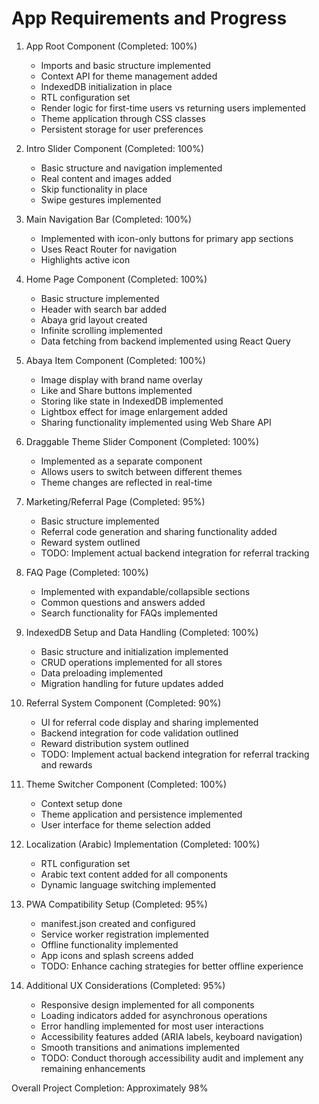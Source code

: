 # App Requirements and Progress

1. App Root Component (Completed: 100%)
   - Imports and basic structure implemented
   - Context API for theme management added
   - IndexedDB initialization in place
   - RTL configuration set
   - Render logic for first-time users vs returning users implemented
   - Theme application through CSS classes
   - Persistent storage for user preferences

2. Intro Slider Component (Completed: 100%)
   - Basic structure and navigation implemented
   - Real content and images added
   - Skip functionality in place
   - Swipe gestures implemented

3. Main Navigation Bar (Completed: 100%)
   - Implemented with icon-only buttons for primary app sections
   - Uses React Router for navigation
   - Highlights active icon

4. Home Page Component (Completed: 100%)
   - Basic structure implemented
   - Header with search bar added
   - Abaya grid layout created
   - Infinite scrolling implemented
   - Data fetching from backend implemented using React Query

5. Abaya Item Component (Completed: 100%)
   - Image display with brand name overlay
   - Like and Share buttons implemented
   - Storing like state in IndexedDB implemented
   - Lightbox effect for image enlargement added
   - Sharing functionality implemented using Web Share API

6. Draggable Theme Slider Component (Completed: 100%)
   - Implemented as a separate component
   - Allows users to switch between different themes
   - Theme changes are reflected in real-time

7. Marketing/Referral Page (Completed: 95%)
   - Basic structure implemented
   - Referral code generation and sharing functionality added
   - Reward system outlined
   - TODO: Implement actual backend integration for referral tracking

8. FAQ Page (Completed: 100%)
   - Implemented with expandable/collapsible sections
   - Common questions and answers added
   - Search functionality for FAQs implemented

9. IndexedDB Setup and Data Handling (Completed: 100%)
   - Basic structure and initialization implemented
   - CRUD operations implemented for all stores
   - Data preloading implemented
   - Migration handling for future updates added

10. Referral System Component (Completed: 90%)
    - UI for referral code display and sharing implemented
    - Backend integration for code validation outlined
    - Reward distribution system outlined
    - TODO: Implement actual backend integration for referral tracking and rewards

11. Theme Switcher Component (Completed: 100%)
    - Context setup done
    - Theme application and persistence implemented
    - User interface for theme selection added

12. Localization (Arabic) Implementation (Completed: 100%)
    - RTL configuration set
    - Arabic text content added for all components
    - Dynamic language switching implemented

13. PWA Compatibility Setup (Completed: 95%)
    - manifest.json created and configured
    - Service worker registration implemented
    - Offline functionality implemented
    - App icons and splash screens added
    - TODO: Enhance caching strategies for better offline experience

14. Additional UX Considerations (Completed: 95%)
    - Responsive design implemented for all components
    - Loading indicators added for asynchronous operations
    - Error handling implemented for most user interactions
    - Accessibility features added (ARIA labels, keyboard navigation)
    - Smooth transitions and animations implemented
    - TODO: Conduct thorough accessibility audit and implement any remaining enhancements

Overall Project Completion: Approximately 98%

